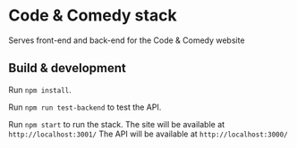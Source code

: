# Code & Comedy stack
Serves front-end and back-end for the Code & Comedy website

## Build & development

Run `npm install`.

Run `npm run test-backend` to test the API.

Run `npm start` to run the stack.
The site will be available at `http://localhost:3001/`
The API will be available at `http://localhost:3000/`
